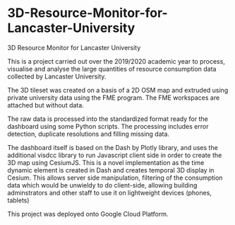 # 3D-Resource-Monitor-for-Lancaster-University
3D Resource Monitor for Lancaster University

This is a project carried out over the 2019/2020 academic year to process, visualise and analyse the large quantities of resource consumption data collected by Lancaster University.

The 3D tileset was created on a basis of a 2D OSM map and extruded using private university data using the FME program. The FME workspaces are attached but without data.

The raw data is processed into the standardized format ready for the dashboard using some Python scripts. The processing includes error detection, duplicate resolutions and filling missing data.

The dashboard itself is based on the Dash by Plotly library, and uses the additional visdcc library to run Javascript client side in order to create the 3D map using CesiumJS. 
This is a novel implementation as the time dynamic element is created in Dash and creates temporal 3D display in Cesium. This allows server side manipulation, filtering of the consumption data which would be unwieldy to do client-side, allowing building adminstrators and other staff to use it on lightweight devices (phones, tablets)

This project was deployed onto Google Cloud Platform.
